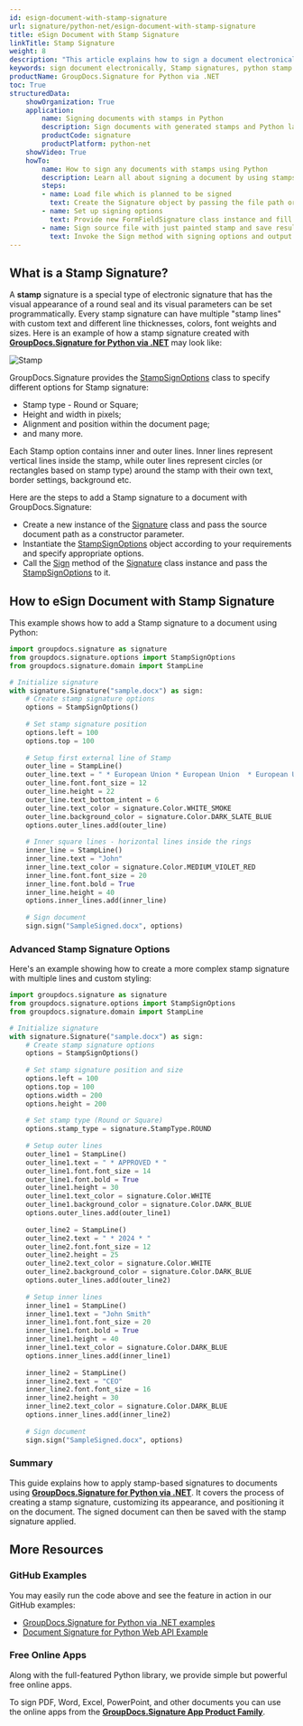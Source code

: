 ```yaml
---
id: esign-document-with-stamp-signature
url: signature/python-net/esign-document-with-stamp-signature
title: eSign Document with Stamp Signature
linkTitle: Stamp Signature
weight: 8
description: "This article explains how to sign a document electronically with generated Stamp signatures by GroupDocs.Signature for Python via .NET API."
keywords: sign document electronically, Stamp signatures, python stamp signature
productName: GroupDocs.Signature for Python via .NET
toc: True
structuredData:
    showOrganization: True
    application:    
        name: Signing documents with stamps in Python    
        description: Sign documents with generated stamps and Python language by GroupDocs.Signature for Python via .NET APIs
        productCode: signature
        productPlatform: python-net 
    showVideo: True
    howTo:
        name: How to sign any documents with stamps using Python 
        description: Learn all about signing a document by using stamps and Python
        steps:
        - name: Load file which is planned to be signed
          text: Create the Signature object by passing the file path or stream as a constructor parameter.
        - name: Set up signing options 
          text: Provide new FormFieldSignature class instance and fill all demanded data.
        - name: Sign source file with just painted stamp and save result 
          text: Invoke the Sign method with signing options and output file path or stream.
---
```

## What is a Stamp Signature?

A **stamp** signature is a special type of electronic signature that has the visual appearance of a round seal and its visual parameters can be set programmatically.
Every stamp signature can have multiple "stamp lines" with custom text and different line thicknesses, colors, font weights and sizes. Here is an example of how a stamp signature created with [**GroupDocs.Signature for Python via .NET**](https://products.groupdocs.com/signature/python-net) may look like:

![Stamp](/signature/python-net/images/esign-document-with-stamp-signature.png)

GroupDocs.Signature provides the [StampSignOptions](https://reference.groupdocs.com/signature/python-net/groupdocs.signature.options/stampsignoptions) class to specify different options for Stamp signature:

* Stamp type - Round or Square;
* Height and width in pixels;
* Alignment and position within the document page;
* and many more.

Each Stamp option contains inner and outer lines. Inner lines represent vertical lines inside the stamp, while outer lines represent circles (or rectangles based on stamp type) around the stamp with their own text, border settings, background etc.

Here are the steps to add a Stamp signature to a document with GroupDocs.Signature:

* Create a new instance of the [Signature](https://reference.groupdocs.com/signature/python-net/groupdocs.signature/signature) class and pass the source document path as a constructor parameter.
* Instantiate the [StampSignOptions](https://reference.groupdocs.com/signature/python-net/groupdocs.signature.options/stampsignoptions) object according to your requirements and specify appropriate options.
* Call the [Sign](https://reference.groupdocs.com/signature/python-net/groupdocs.signature/signature/sign/) method of the [Signature](https://reference.groupdocs.com/signature/python-net/groupdocs.signature/signature) class instance and pass the [StampSignOptions](https://reference.groupdocs.com/signature/python-net/groupdocs.signature.options/stampsignoptions) to it.

## How to eSign Document with Stamp Signature

This example shows how to add a Stamp signature to a document using Python:

```python
import groupdocs.signature as signature
from groupdocs.signature.options import StampSignOptions
from groupdocs.signature.domain import StampLine

# Initialize signature
with signature.Signature("sample.docx") as sign:
    # Create stamp signature options
    options = StampSignOptions()
    
    # Set stamp signature position
    options.left = 100
    options.top = 100
    
    # Setup first external line of Stamp
    outer_line = StampLine()
    outer_line.text = " * European Union * European Union  * European Union  *"
    outer_line.font.font_size = 12
    outer_line.height = 22
    outer_line.text_bottom_intent = 6
    outer_line.text_color = signature.Color.WHITE_SMOKE
    outer_line.background_color = signature.Color.DARK_SLATE_BLUE
    options.outer_lines.add(outer_line)
    
    # Inner square lines - horizontal lines inside the rings
    inner_line = StampLine()
    inner_line.text = "John"
    inner_line.text_color = signature.Color.MEDIUM_VIOLET_RED
    inner_line.font.font_size = 20
    inner_line.font.bold = True
    inner_line.height = 40
    options.inner_lines.add(inner_line)
    
    # Sign document
    sign.sign("SampleSigned.docx", options)
```

### Advanced Stamp Signature Options

Here's an example showing how to create a more complex stamp signature with multiple lines and custom styling:

```python
import groupdocs.signature as signature
from groupdocs.signature.options import StampSignOptions
from groupdocs.signature.domain import StampLine

# Initialize signature
with signature.Signature("sample.docx") as sign:
    # Create stamp signature options
    options = StampSignOptions()
    
    # Set stamp signature position and size
    options.left = 100
    options.top = 100
    options.width = 200
    options.height = 200
    
    # Set stamp type (Round or Square)
    options.stamp_type = signature.StampType.ROUND
    
    # Setup outer lines
    outer_line1 = StampLine()
    outer_line1.text = " * APPROVED * "
    outer_line1.font.font_size = 14
    outer_line1.font.bold = True
    outer_line1.height = 30
    outer_line1.text_color = signature.Color.WHITE
    outer_line1.background_color = signature.Color.DARK_BLUE
    options.outer_lines.add(outer_line1)
    
    outer_line2 = StampLine()
    outer_line2.text = " * 2024 * "
    outer_line2.font.font_size = 12
    outer_line2.height = 25
    outer_line2.text_color = signature.Color.WHITE
    outer_line2.background_color = signature.Color.DARK_BLUE
    options.outer_lines.add(outer_line2)
    
    # Setup inner lines
    inner_line1 = StampLine()
    inner_line1.text = "John Smith"
    inner_line1.font.font_size = 20
    inner_line1.font.bold = True
    inner_line1.height = 40
    inner_line1.text_color = signature.Color.DARK_BLUE
    options.inner_lines.add(inner_line1)
    
    inner_line2 = StampLine()
    inner_line2.text = "CEO"
    inner_line2.font.font_size = 16
    inner_line2.height = 30
    inner_line2.text_color = signature.Color.DARK_BLUE
    options.inner_lines.add(inner_line2)
    
    # Sign document
    sign.sign("SampleSigned.docx", options)
```

### Summary
This guide explains how to apply stamp-based signatures to documents using [**GroupDocs.Signature for Python via .NET**](https://products.groupdocs.com/signature/python-net). It covers the process of creating a stamp signature, customizing its appearance, and positioning it on the document. The signed document can then be saved with the stamp signature applied.

<!-- ### Advanced Usage Topics

To learn more about document eSign features, please refer to the [advanced usage section]({{< ref "signature/python-net/developer-guide/advanced-usage/_index.md" >}}). -->
## More Resources

### GitHub Examples

You may easily run the code above and see the feature in action in our GitHub examples:

* [GroupDocs.Signature for Python via .NET examples](https://github.com/groupdocs-signature/GroupDocs.Signature-for-Python-via-.NET)
* [Document Signature for Python Web API Example](https://github.com/groupdocs-signature/GroupDocs.Signature-for-Python-via-.NET-Web-API)

### Free Online Apps

Along with the full-featured Python library, we provide simple but powerful free online apps.

To sign PDF, Word, Excel, PowerPoint, and other documents you can use the online apps from the **[GroupDocs.Signature App Product Family](https://products.groupdocs.app/signature/family)**.